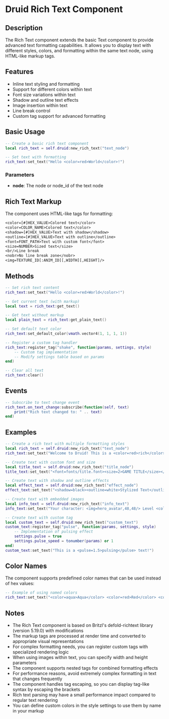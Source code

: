 # Druid Rich Text Component

## Description

The Rich Text component extends the basic Text component to provide advanced text formatting capabilities. It allows you to display text with different styles, colors, and formatting within the same text node, using HTML-like markup tags.

## Features

- Inline text styling and formatting
- Support for different colors within text
- Font size variations within text
- Shadow and outline text effects
- Image insertion within text
- Line break control
- Custom tag support for advanced formatting

## Basic Usage

```lua
-- Create a basic rich text component
local rich_text = self.druid:new_rich_text("text_node")

-- Set text with formatting
rich_text:set_text("Hello <color=red>World</color>!")
```

### Parameters

- **node**: The node or node_id of the text node

## Rich Text Markup

The component uses HTML-like tags for formatting:

```l
<color=[#]HEX_VALUE>Colored text</color>
<color=COLOR_NAME>Colored text</color>
<shadow=[#]HEX_VALUE>Text with shadow</shadow>
<outline=[#]HEX_VALUE>Text with outline</outline>
<font=FONT_PATH>Text with custom font</font>
<size=NUMBER>Sized text</size>
<br/>Line break
<nobr>No line break zone</nobr>
<img=TEXTURE_ID[:ANIM_ID][,WIDTH][,HEIGHT]/>
```

## Methods

```lua
-- Set rich text content
rich_text:set_text("Hello <color=red>World</color>!")

-- Get current text (with markup)
local text = rich_text:get_text()

-- Get text without markup
local plain_text = rich_text:get_plain_text()

-- Set default text color
rich_text:set_default_color(vmath.vector4(1, 1, 1, 1))

-- Register a custom tag handler
rich_text:register_tag("shake", function(params, settings, style)
    -- Custom tag implementation
    -- Modify settings table based on params
end)

-- Clear all text
rich_text:clear()
```

## Events

```lua
-- Subscribe to text change event
rich_text.on_text_change:subscribe(function(self, text)
    print("Rich text changed to: " .. text)
end)
```

## Examples

```lua
-- Create a rich text with multiple formatting styles
local rich_text = self.druid:new_rich_text("text_node")
rich_text:set_text("Welcome to Druid! This is a <color=red>rich</color> <color=green>text</color> <color=blue>component</color>.")

-- Create text with custom font and size
local title_text = self.druid:new_rich_text("title_node")
title_text:set_text("<font=fonts/title.font><size=2>GAME TITLE</size></font>")

-- Create text with shadow and outline effects
local effect_text = self.druid:new_rich_text("effect_node")
effect_text:set_text("<shadow=black><outline=white>Stylized Text</outline></shadow>")

-- Create text with embedded images
local info_text = self.druid:new_rich_text("info_text")
info_text:set_text("Your character: <img=hero_avatar,48,48/> Level <color=yellow>5</color><br/>HP: <color=red>75</color>/100<br/>MP: <color=blue>30</color>/50")

-- Create text with custom tag
local custom_text = self.druid:new_rich_text("custom_text")
custom_text:register_tag("pulse", function(params, settings, style)
    -- Implementation of pulsing effect
    settings.pulse = true
    settings.pulse_speed = tonumber(params) or 1
end)
custom_text:set_text("This is a <pulse=1.5>pulsing</pulse> text!")
```

## Color Names

The component supports predefined color names that can be used instead of hex values:

```lua
-- Example of using named colors
rich_text:set_text("<color=aqua>Aqua</color> <color=red>Red</color> <color=lime>Lime</color>")
```

## Notes

- The Rich Text component is based on Britzl's defold-richtext library (version 5.19.0) with modifications
- The markup tags are processed at render time and converted to appropriate visual representations
- For complex formatting needs, you can register custom tags with specialized rendering logic
- When using images within text, you can specify width and height parameters
- The component supports nested tags for combined formatting effects
- For performance reasons, avoid extremely complex formatting in text that changes frequently
- The component handles tag escaping, so you can display tag-like syntax by escaping the brackets
- Rich text parsing may have a small performance impact compared to regular text rendering
- You can define custom colors in the style settings to use them by name in your markup
